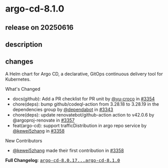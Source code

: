 # argo-cd-8.1.0

## release on 20250616

## description

## changes

A Helm chart for Argo CD, a declarative, GitOps continuous delivery tool for Kubernetes.

What's Changed

* docs(github): Add a PR checklist for PR unit by <a class="user-mention notranslate" data-hovercard-type="user" data-hovercard-url="/users/yu-croco/hovercard" data-octo-click="hovercard-link-click" data-octo-dimensions="link_type:self" href="https://github.com/yu-croco">@yu-croco</a> in <a class="issue-link js-issue-link" data-error-text="Failed to load title" data-id="3133515657" data-permission-text="Title is private" data-url="https://github.com/argoproj/argo-helm/issues/3354" data-hovercard-type="pull_request" data-hovercard-url="/argoproj/argo-helm/pull/3354/hovercard" href="https://github.com/argoproj/argo-helm/pull/3354">#3354</a>
* chore(deps): bump github/codeql-action from 3.28.18 to 3.28.19 in the dependencies group by <a class="user-mention notranslate" data-hovercard-type="organization" data-hovercard-url="/orgs/dependabot/hovercard" data-octo-click="hovercard-link-click" data-octo-dimensions="link_type:self" href="https://github.com/dependabot">@dependabot</a> in <a class="issue-link js-issue-link" data-error-text="Failed to load title" data-id="3126796583" data-permission-text="Title is private" data-url="https://github.com/argoproj/argo-helm/issues/3343" data-hovercard-type="pull_request" data-hovercard-url="/argoproj/argo-helm/pull/3343/hovercard" href="https://github.com/argoproj/argo-helm/pull/3343">#3343</a>
* chore(deps): update renovatebot/github-action action to v42.0.6 by @argoproj-renovate in <a class="issue-link js-issue-link" data-error-text="Failed to load title" data-id="3148422011" data-permission-text="Title is private" data-url="https://github.com/argoproj/argo-helm/issues/3357" data-hovercard-type="pull_request" data-hovercard-url="/argoproj/argo-helm/pull/3357/hovercard" href="https://github.com/argoproj/argo-helm/pull/3357">#3357</a>
* feat(argo-cd): support trafficDistribution in argo repo service by <a class="user-mention notranslate" data-hovercard-type="user" data-hovercard-url="/users/kewei5zhang/hovercard" data-octo-click="hovercard-link-click" data-octo-dimensions="link_type:self" href="https://github.com/kewei5zhang">@kewei5zhang</a> in <a class="issue-link js-issue-link" data-error-text="Failed to load title" data-id="3149074146" data-permission-text="Title is private" data-url="https://github.com/argoproj/argo-helm/issues/3358" data-hovercard-type="pull_request" data-hovercard-url="/argoproj/argo-helm/pull/3358/hovercard" href="https://github.com/argoproj/argo-helm/pull/3358">#3358</a>

New Contributors

* <a class="user-mention notranslate" data-hovercard-type="user" data-hovercard-url="/users/kewei5zhang/hovercard" data-octo-click="hovercard-link-click" data-octo-dimensions="link_type:self" href="https://github.com/kewei5zhang">@kewei5zhang</a> made their first contribution in <a class="issue-link js-issue-link" data-error-text="Failed to load title" data-id="3149074146" data-permission-text="Title is private" data-url="https://github.com/argoproj/argo-helm/issues/3358" data-hovercard-type="pull_request" data-hovercard-url="/argoproj/argo-helm/pull/3358/hovercard" href="https://github.com/argoproj/argo-helm/pull/3358">#3358</a>

<strong>Full Changelog</strong>: <a class="commit-link" href="https://github.com/argoproj/argo-helm/compare/argo-cd-8.0.17...argo-cd-8.1.0"><tt>argo-cd-8.0.17...argo-cd-8.1.0</tt></a>

